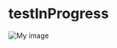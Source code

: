 testInProgress
==============

![My image](cchabanois.github.com/testInProgress/images/progressInJenkins.png)
